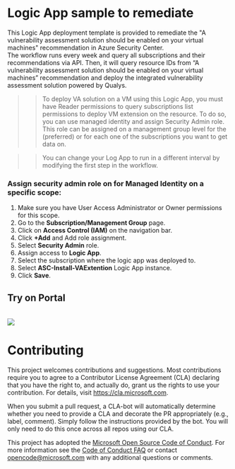 # Logic App sample to remediate

This Logic App deployment template is provided to remediate the "A vulnerability assessment solution should be enabled on your virtual machines" recommendation in Azure Security Center.  
The workflow runs every week and query all subscriptions and their recommendations via API. Then, it will query resource IDs from “A vulnerability assessment solution should be enabled on your virtual machines” recommendation and deploy the integrated vulnerability assessment solution powered by Qualys.

>> To deploy VA solution on a VM using this Logic App, you must have Reader permissions to query subscriptions list permissions to deploy VM extension on the resource. To do so, you can use managed identity and assign Security Admin role. This role can be assigned on a management group level for the (preferred) or for each one of the subscriptions you want to get data on.

>> You can change your Log App to run in a different interval by modifying the first step in the workflow.

### Assign security admin role on for Managed Identity on a specific scope:

1. Make sure you have User Access Administrator or Owner permissions for this scope.
2.	Go to the **Subscription/Management Group** page.
3.	Click on **Access Control (IAM)** on the navigation bar.
4.	Click **+Add** and Add role assignment.
5.	Select **Security Admin** role.
6.	Assign access to **Logic App**.
7.	Select the subscription where the logic app was deployed to.
8.	Select **ASC-Install-VAExtention** Logic App instance.
9.	Click **Save**.

## Try on Portal
<br>
<a href="https://portal.azure.com/#create/Microsoft.Template/uri/https%3A%2F%2Fraw.githubusercontent.com%2FAzure%2FAzure-Security-Center%2Fmaster%2FRemediation%2520scripts%2FEnable%20the%20built-in%20vulnerability%20assessment%20solution%20on%20virtual%20machines%2FLogic%2520App%2Ftemplate.json" target="_blank">
<img src="https://aka.ms/deploytoazurebutton"/></a>

# Contributing

This project welcomes contributions and suggestions.  Most contributions require you to agree to a
Contributor License Agreement (CLA) declaring that you have the right to, and actually do, grant us
the rights to use your contribution. For details, visit https://cla.microsoft.com.

When you submit a pull request, a CLA-bot will automatically determine whether you need to provide
a CLA and decorate the PR appropriately (e.g., label, comment). Simply follow the instructions
provided by the bot. You will only need to do this once across all repos using our CLA.

This project has adopted the [Microsoft Open Source Code of Conduct](https://opensource.microsoft.com/codeofconduct/).
For more information see the [Code of Conduct FAQ](https://opensource.microsoft.com/codeofconduct/faq/) or
contact [opencode@microsoft.com](mailto:opencode@microsoft.com) with any additional questions or comments.